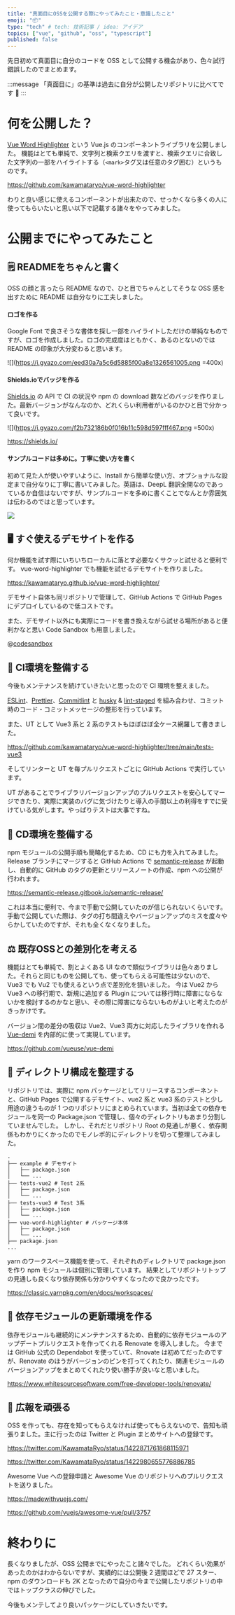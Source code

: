 ```yaml
---
title: "真面目にOSSを公開する際にやってみたこと・意識したこと"
emoji: "📦"
type: "tech" # tech: 技術記事 / idea: アイデア
topics: ["vue", "github", "oss", "typescript"]
published: false
---
```

先日初めて真面目に自分のコードを OSS として公開する機会があり、色々試行錯誤したのでまとめます。

:::message
「真面目に」の基準は過去に自分が公開したリポジトリに比べてです 🙏
:::

# 何を公開した？
[Vue Word Highlighter](https://github.com/kawamataryo/vue-word-highlighter) という Vue.js のコンポーネントライブラリを公開しました。
機能はとても単純で、文字列と検索クエリを渡すと、検索クエリに合致した文字列の一部をハイライトする（`<mark>`タグ又は任意のタグ囲む）というものです。

https://github.com/kawamataryo/vue-word-highlighter

わりと良い感じに使えるコンポーネントが出来たので、せっかくなら多くの人に使ってもらいたいと思い以下で記載する諸々をやってみました。

# 公開までにやってみたこと
## 🗒 READMEをちゃんと書く
OSS の顔と言ったら README なので、ひと目でちゃんとしてそうな OSS 感を出すために README は自分なりに工夫しました。

#### ロゴを作る
Google Font で良さそうな書体を探し一部をハイライトしただけの単純なものですが、ロゴを作成しました。ロゴの完成度はともかく、あるのとないのでは README の印象が大分変わると思います。

![](https://i.gyazo.com/eed30a7a5c6d5885f00a8e1326561005.png =400x)

#### Shields.ioでバッジを作る
[Shields.io](https://shields.io/) の API で CI の状況や npm の download 数などのバッジを作りました。最新バージョンがなんなのか、どれくらい利用者がいるのかひと目で分かって良いです。

![](https://i.gyazo.com/f2b732186b0f016b11c598d597fff467.png =500x)

https://shields.io/


#### サンプルコードは多めに。丁寧に使い方を書く
初めて見た人が使いやすいように、Install から簡単な使い方、オプショナルな設定まで自分なりに丁寧に書いてみました。英語は、DeepL 翻訳全開なのであっているか自信はないですが、サンプルコードを多めに書くことでなんとか雰囲気は伝わるのではと思っています。

![](https://i.gyazo.com/74924460f463fe324ccf9e0efff1ffc8.png)

## 🖥 すぐ使えるデモサイトを作る
何か機能を試す際にいちいちローカルに落とす必要なくサクッと試せると便利です。
vue-word-highlighter でも機能を試せるデモサイトを作りました。

https://kawamataryo.github.io/vue-word-highlighter/

デモサイト自体も同リポジトリで管理して、GitHub Actions で GitHub Pages にデプロイしているので低コストです。

また、デモサイト以外にも実際にコードを書き換えながら試せる場所があると便利かなと思い Code Sandbox も用意しました。

@[codesandbox](https://codesandbox.io/embed/vue3-word-highlighter-example-u2bhe?autoresize=1&fontsize=14&hidenavigation=1&module=%2Fsrc%2FApp.vue&theme=dark)


## 💯 CI環境を整備する

今後もメンテナンスを続けていきたいと思ったので CI 環境を整えました。

[ESLint](https://eslint.org/)、[Prettier](https://prettier.io/)、[Commitlint](https://commitlint.js.org/#/) と [husky](https://typicode.github.io/husky/#/) & [lint-staged](https://github.com/okonet/lint-staged) を組み合わせ、コミット時のコード・コミットメッセージの整形を行っています。

また、UT として Vue3 系と 2 系のテストもほぼほぼ全ケース網羅して書きました。

https://github.com/kawamataryo/vue-word-highlighter/tree/main/tests-vue3

そしてリンターと UT を毎プルリクエストごとに GitHub Actions で実行しています。

UT があることでライブラリバージョンアップのプルリクエストを安心してマージできたり、実際に実装のバグに気づけたりと導入の手間以上の利得をすでに受けている気がします。やっぱりテストは大事ですね。



## 🚴 CD環境を整備する

npm モジュールの公開手順も簡略化するため、CD にも力を入れてみました。Release ブランチにマージすると GitHub Actions で [semantic-release](https://semantic-release.gitbook.io/semantic-release/) が起動し、自動的に GitHub のタグの更新とリリースノートの作成、npm への公開が行われます。

https://semantic-release.gitbook.io/semantic-release/

これは本当に便利で、今まで手動で公開していたのが信じられないくらいです。手動で公開していた際は、タグの打ち間違えやバージョンアップのミスを度々やらかしていたのですが、それも全くなくなりました。



## ⚖️ 既存OSSとの差別化を考える
機能はとても単純で、割とよくある UI なので類似ライブラリは色々ありました。それらと同じものを公開しても、使ってもらえる可能性は少ないので、Vue3 でも Vu2 でも使えるという点で差別化を狙いました。
今は Vue2 から Vue3 への移行期で、新規に追加する Plugin については移行時に障害にならないかを検討するのかなと思い、その際に障害にならないものがよいと考えたのがきっかけです。

バージョン間の差分の吸収は Vue2、Vue3 両方に対応したライブラリを作れる [Vue-demi](https://github.com/vueuse/vue-demi) を内部的に使って実現しています。

https://github.com/vueuse/vue-demi


## 📁 ディレクトリ構成を整理する
リポジトリでは、実際に npm パッケージとしてリリースするコンポーネントと、GitHub Pages で公開するデモサイト、vue2 系と vue3 系のテストと少し用途の違うものが 1 つのリポジトリにまとめられています。当初は全ての依存モジュールを同一の Package.json で管理し、個々のディレクトリもあまり分割していませんでした。
しかし、それだとリポジトリ Root の見通しが悪く、依存関係もわかりにくかったのでモノレポ的にディレクトリを切って整理してみました。

```
.
├── example # デモサイト
│   ├── package.json
│   └── ...
├── tests-vue2 # Test 2系
│   ├── package.json
│   └── ...
├── tests-vue3 # Test 3系
│   ├── package.json
│   └── ...
├── vue-word-highlighter # パッケージ本体
│   ├── package.json
│   └── ...
├── package.json
...
```

yarn のワークスペース機能を使って、それぞれのディレクトリで package.json を作り npm モジュールは個別に管理しています。
結果としてリポジトリトップの見通しも良くなり依存関係も分かりやすくなったので良かったです。

https://classic.yarnpkg.com/en/docs/workspaces/


## 🍱 依存モジュールの更新環境を作る
依存モジュールも継続的にメンテナンスするため、自動的に依存モジュールのアップデートプルリクエストを作ってくれる Renovate を導入しました。
今までは GitHub 公式の Dependabot を使っていて、Rnovate は初めてだったのですが、Renovate のほうがバージョンのピンを打ってくれたり、関連モジュールのバージョンアップをまとめてくれたり使い勝手が良いなと思いました。

https://www.whitesourcesoftware.com/free-developer-tools/renovate/

## 📣 広報を頑張る

OSS を作っても、存在を知ってもらえなければ使ってもらえないので、告知も頑張りました。主に行ったのは Twitter と Plugin まとめサイトへの登録です。

https://twitter.com/KawamataRyo/status/1422871761868115971

https://twitter.com/KawamataRyo/status/1422980655776886785

Awesome Vue への登録申請と Awesome Vue のリポジトリへのプルリクエストを送りました。

https://madewithvuejs.com/

https://github.com/vuejs/awesome-vue/pull/3757

# 終わりに

長くなりましたが、OSS 公開までにやったこと諸々でした。
どれくらい効果があったのかはわからないですが、実績的には公開後 2 週間ほどで 27 スター、npm のダウンロードも 2K となったので自分の今まで公開したリポジトリの中ではトップクラスの伸びでした。

今後もメンテしてより良いパッケージにしていきたいです。